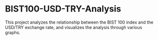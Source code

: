 # BIST100-USD-TRY-Analysis
This project analyzes the relationship between the BIST 100 index and the USD/TRY exchange rate, and visualizes the analysis through various graphs.
